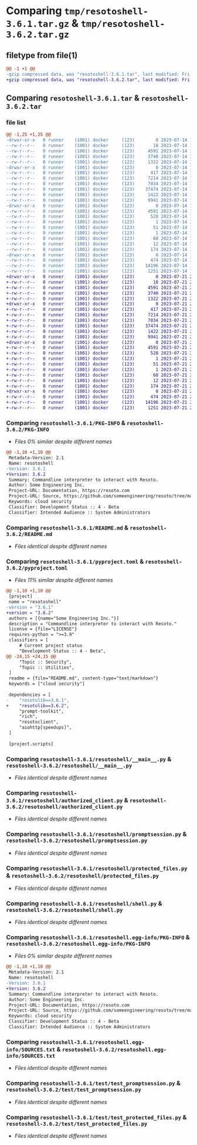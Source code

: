 # Comparing `tmp/resotoshell-3.6.1.tar.gz` & `tmp/resotoshell-3.6.2.tar.gz`

## filetype from file(1)

```diff
@@ -1 +1 @@
-gzip compressed data, was "resotoshell-3.6.1.tar", last modified: Fri Jul 14 17:04:51 2023, max compression
+gzip compressed data, was "resotoshell-3.6.2.tar", last modified: Fri Jul 21 22:18:05 2023, max compression
```

## Comparing `resotoshell-3.6.1.tar` & `resotoshell-3.6.2.tar`

### file list

```diff
@@ -1,25 +1,25 @@
-drwxr-xr-x   0 runner    (1001) docker     (123)        0 2023-07-14 17:04:51.858562 resotoshell-3.6.1/
--rw-r--r--   0 runner    (1001) docker     (123)       18 2023-07-14 16:59:09.000000 resotoshell-3.6.1/MANIFEST.in
--rw-r--r--   0 runner    (1001) docker     (123)     4591 2023-07-14 17:04:51.858562 resotoshell-3.6.1/PKG-INFO
--rw-r--r--   0 runner    (1001) docker     (123)     3740 2023-07-14 16:59:09.000000 resotoshell-3.6.1/README.md
--rw-r--r--   0 runner    (1001) docker     (123)     1322 2023-07-14 16:59:09.000000 resotoshell-3.6.1/pyproject.toml
-drwxr-xr-x   0 runner    (1001) docker     (123)        0 2023-07-14 17:04:51.854562 resotoshell-3.6.1/resotoshell/
--rw-r--r--   0 runner    (1001) docker     (123)      417 2023-07-14 16:59:09.000000 resotoshell-3.6.1/resotoshell/__init__.py
--rw-r--r--   0 runner    (1001) docker     (123)     7214 2023-07-14 16:59:09.000000 resotoshell-3.6.1/resotoshell/__main__.py
--rw-r--r--   0 runner    (1001) docker     (123)     7034 2023-07-14 16:59:09.000000 resotoshell-3.6.1/resotoshell/authorized_client.py
--rw-r--r--   0 runner    (1001) docker     (123)    37474 2023-07-14 16:59:09.000000 resotoshell-3.6.1/resotoshell/promptsession.py
--rw-r--r--   0 runner    (1001) docker     (123)     1422 2023-07-14 16:59:09.000000 resotoshell-3.6.1/resotoshell/protected_files.py
--rw-r--r--   0 runner    (1001) docker     (123)     9941 2023-07-14 16:59:09.000000 resotoshell-3.6.1/resotoshell/shell.py
-drwxr-xr-x   0 runner    (1001) docker     (123)        0 2023-07-14 17:04:51.858562 resotoshell-3.6.1/resotoshell.egg-info/
--rw-r--r--   0 runner    (1001) docker     (123)     4591 2023-07-14 17:04:51.000000 resotoshell-3.6.1/resotoshell.egg-info/PKG-INFO
--rw-r--r--   0 runner    (1001) docker     (123)      528 2023-07-14 17:04:51.000000 resotoshell-3.6.1/resotoshell.egg-info/SOURCES.txt
--rw-r--r--   0 runner    (1001) docker     (123)        1 2023-07-14 17:04:51.000000 resotoshell-3.6.1/resotoshell.egg-info/dependency_links.txt
--rw-r--r--   0 runner    (1001) docker     (123)       51 2023-07-14 17:04:51.000000 resotoshell-3.6.1/resotoshell.egg-info/entry_points.txt
--rw-r--r--   0 runner    (1001) docker     (123)        1 2023-07-14 17:00:49.000000 resotoshell-3.6.1/resotoshell.egg-info/not-zip-safe
--rw-r--r--   0 runner    (1001) docker     (123)       68 2023-07-14 17:04:51.000000 resotoshell-3.6.1/resotoshell.egg-info/requires.txt
--rw-r--r--   0 runner    (1001) docker     (123)       12 2023-07-14 17:04:51.000000 resotoshell-3.6.1/resotoshell.egg-info/top_level.txt
--rw-r--r--   0 runner    (1001) docker     (123)      174 2023-07-14 17:04:51.858562 resotoshell-3.6.1/setup.cfg
-drwxr-xr-x   0 runner    (1001) docker     (123)        0 2023-07-14 17:04:51.858562 resotoshell-3.6.1/test/
--rw-r--r--   0 runner    (1001) docker     (123)      474 2023-07-14 16:59:09.000000 resotoshell-3.6.1/test/test_auth.py
--rw-r--r--   0 runner    (1001) docker     (123)    14196 2023-07-14 16:59:09.000000 resotoshell-3.6.1/test/test_promptsession.py
--rw-r--r--   0 runner    (1001) docker     (123)     1251 2023-07-14 16:59:09.000000 resotoshell-3.6.1/test/test_protected_files.py
+drwxr-xr-x   0 runner    (1001) docker     (123)        0 2023-07-21 22:18:05.767270 resotoshell-3.6.2/
+-rw-r--r--   0 runner    (1001) docker     (123)       18 2023-07-21 22:11:43.000000 resotoshell-3.6.2/MANIFEST.in
+-rw-r--r--   0 runner    (1001) docker     (123)     4591 2023-07-21 22:18:05.767270 resotoshell-3.6.2/PKG-INFO
+-rw-r--r--   0 runner    (1001) docker     (123)     3740 2023-07-21 22:11:43.000000 resotoshell-3.6.2/README.md
+-rw-r--r--   0 runner    (1001) docker     (123)     1322 2023-07-21 22:11:43.000000 resotoshell-3.6.2/pyproject.toml
+drwxr-xr-x   0 runner    (1001) docker     (123)        0 2023-07-21 22:18:05.763270 resotoshell-3.6.2/resotoshell/
+-rw-r--r--   0 runner    (1001) docker     (123)      417 2023-07-21 22:11:43.000000 resotoshell-3.6.2/resotoshell/__init__.py
+-rw-r--r--   0 runner    (1001) docker     (123)     7214 2023-07-21 22:11:43.000000 resotoshell-3.6.2/resotoshell/__main__.py
+-rw-r--r--   0 runner    (1001) docker     (123)     7034 2023-07-21 22:11:43.000000 resotoshell-3.6.2/resotoshell/authorized_client.py
+-rw-r--r--   0 runner    (1001) docker     (123)    37474 2023-07-21 22:11:43.000000 resotoshell-3.6.2/resotoshell/promptsession.py
+-rw-r--r--   0 runner    (1001) docker     (123)     1422 2023-07-21 22:11:43.000000 resotoshell-3.6.2/resotoshell/protected_files.py
+-rw-r--r--   0 runner    (1001) docker     (123)     9941 2023-07-21 22:11:43.000000 resotoshell-3.6.2/resotoshell/shell.py
+drwxr-xr-x   0 runner    (1001) docker     (123)        0 2023-07-21 22:18:05.767270 resotoshell-3.6.2/resotoshell.egg-info/
+-rw-r--r--   0 runner    (1001) docker     (123)     4591 2023-07-21 22:18:05.000000 resotoshell-3.6.2/resotoshell.egg-info/PKG-INFO
+-rw-r--r--   0 runner    (1001) docker     (123)      528 2023-07-21 22:18:05.000000 resotoshell-3.6.2/resotoshell.egg-info/SOURCES.txt
+-rw-r--r--   0 runner    (1001) docker     (123)        1 2023-07-21 22:18:05.000000 resotoshell-3.6.2/resotoshell.egg-info/dependency_links.txt
+-rw-r--r--   0 runner    (1001) docker     (123)       51 2023-07-21 22:18:05.000000 resotoshell-3.6.2/resotoshell.egg-info/entry_points.txt
+-rw-r--r--   0 runner    (1001) docker     (123)        1 2023-07-21 22:13:34.000000 resotoshell-3.6.2/resotoshell.egg-info/not-zip-safe
+-rw-r--r--   0 runner    (1001) docker     (123)       68 2023-07-21 22:18:05.000000 resotoshell-3.6.2/resotoshell.egg-info/requires.txt
+-rw-r--r--   0 runner    (1001) docker     (123)       12 2023-07-21 22:18:05.000000 resotoshell-3.6.2/resotoshell.egg-info/top_level.txt
+-rw-r--r--   0 runner    (1001) docker     (123)      174 2023-07-21 22:18:05.767270 resotoshell-3.6.2/setup.cfg
+drwxr-xr-x   0 runner    (1001) docker     (123)        0 2023-07-21 22:18:05.767270 resotoshell-3.6.2/test/
+-rw-r--r--   0 runner    (1001) docker     (123)      474 2023-07-21 22:11:43.000000 resotoshell-3.6.2/test/test_auth.py
+-rw-r--r--   0 runner    (1001) docker     (123)    14196 2023-07-21 22:11:43.000000 resotoshell-3.6.2/test/test_promptsession.py
+-rw-r--r--   0 runner    (1001) docker     (123)     1251 2023-07-21 22:11:43.000000 resotoshell-3.6.2/test/test_protected_files.py
```

### Comparing `resotoshell-3.6.1/PKG-INFO` & `resotoshell-3.6.2/PKG-INFO`

 * *Files 0% similar despite different names*

```diff
@@ -1,10 +1,10 @@
 Metadata-Version: 2.1
 Name: resotoshell
-Version: 3.6.1
+Version: 3.6.2
 Summary: Commandline interpreter to interact with Resoto.
 Author: Some Engineering Inc.
 Project-URL: Documentation, https://resoto.com
 Project-URL: Source, https://github.com/someengineering/resoto/tree/main/resotoshell
 Keywords: cloud security
 Classifier: Development Status :: 4 - Beta
 Classifier: Intended Audience :: System Administrators
```

### Comparing `resotoshell-3.6.1/README.md` & `resotoshell-3.6.2/README.md`

 * *Files identical despite different names*

### Comparing `resotoshell-3.6.1/pyproject.toml` & `resotoshell-3.6.2/pyproject.toml`

 * *Files 11% similar despite different names*

```diff
@@ -1,10 +1,10 @@
 [project]
 name = "resotoshell"
-version = "3.6.1"
+version = "3.6.2"
 authors = [{name="Some Engineering Inc."}]
 description = "Commandline interpreter to interact with Resoto."
 license = {file="LICENSE"}
 requires-python = ">=3.9"
 classifiers = [
     # Current project status
     "Development Status :: 4 - Beta",
@@ -24,15 +24,15 @@
     "Topic :: Security",
     "Topic :: Utilities",
 ]
 readme = {file="README.md", content-type="text/markdown"}
 keywords = ["cloud security"]
 
 dependencies = [
-    "resotolib==3.6.1",
+    "resotolib==3.6.2",
     "prompt-toolkit",
     "rich",
     "resotoclient",
     "aiohttp[speedups]",
 ]
 
 [project.scripts]
```

### Comparing `resotoshell-3.6.1/resotoshell/__main__.py` & `resotoshell-3.6.2/resotoshell/__main__.py`

 * *Files identical despite different names*

### Comparing `resotoshell-3.6.1/resotoshell/authorized_client.py` & `resotoshell-3.6.2/resotoshell/authorized_client.py`

 * *Files identical despite different names*

### Comparing `resotoshell-3.6.1/resotoshell/promptsession.py` & `resotoshell-3.6.2/resotoshell/promptsession.py`

 * *Files identical despite different names*

### Comparing `resotoshell-3.6.1/resotoshell/protected_files.py` & `resotoshell-3.6.2/resotoshell/protected_files.py`

 * *Files identical despite different names*

### Comparing `resotoshell-3.6.1/resotoshell/shell.py` & `resotoshell-3.6.2/resotoshell/shell.py`

 * *Files identical despite different names*

### Comparing `resotoshell-3.6.1/resotoshell.egg-info/PKG-INFO` & `resotoshell-3.6.2/resotoshell.egg-info/PKG-INFO`

 * *Files 0% similar despite different names*

```diff
@@ -1,10 +1,10 @@
 Metadata-Version: 2.1
 Name: resotoshell
-Version: 3.6.1
+Version: 3.6.2
 Summary: Commandline interpreter to interact with Resoto.
 Author: Some Engineering Inc.
 Project-URL: Documentation, https://resoto.com
 Project-URL: Source, https://github.com/someengineering/resoto/tree/main/resotoshell
 Keywords: cloud security
 Classifier: Development Status :: 4 - Beta
 Classifier: Intended Audience :: System Administrators
```

### Comparing `resotoshell-3.6.1/resotoshell.egg-info/SOURCES.txt` & `resotoshell-3.6.2/resotoshell.egg-info/SOURCES.txt`

 * *Files identical despite different names*

### Comparing `resotoshell-3.6.1/test/test_promptsession.py` & `resotoshell-3.6.2/test/test_promptsession.py`

 * *Files identical despite different names*

### Comparing `resotoshell-3.6.1/test/test_protected_files.py` & `resotoshell-3.6.2/test/test_protected_files.py`

 * *Files identical despite different names*

